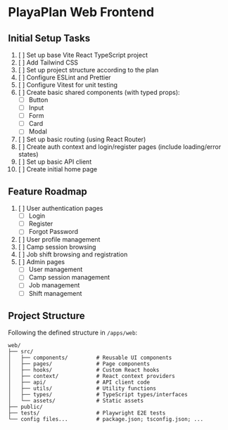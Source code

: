 # PlayaPlan Web Frontend

## Initial Setup Tasks

1. [ ] Set up base Vite React TypeScript project
2. [ ] Add Tailwind CSS
3. [ ] Set up project structure according to the plan
4. [ ] Configure ESLint and Prettier
5. [ ] Configure Vitest for unit testing
6. [ ] Create basic shared components (with typed props):
   - [ ] Button
   - [ ] Input
   - [ ] Form
   - [ ] Card
   - [ ] Modal
7. [ ] Set up basic routing (using React Router)
8. [ ] Create auth context and login/register pages (include loading/error states)
9. [ ] Set up basic API client
10. [ ] Create initial home page

## Feature Roadmap

1. [ ] User authentication pages
   - [ ] Login
   - [ ] Register
   - [ ] Forgot Password
2. [ ] User profile management
3. [ ] Camp session browsing
4. [ ] Job shift browsing and registration
5. [ ] Admin pages
   - [ ] User management
   - [ ] Camp session management
   - [ ] Job management
   - [ ] Shift management

## Project Structure

Following the defined structure in `/apps/web`:

```
web/
├── src/
│   ├── components/         # Reusable UI components
│   ├── pages/              # Page components
│   ├── hooks/              # Custom React hooks
│   ├── context/            # React context providers
│   ├── api/                # API client code
│   ├── utils/              # Utility functions
│   ├── types/              # TypeScript types/interfaces
│   └── assets/             # Static assets
├── public/
├── tests/                  # Playwright E2E tests
└── config files...         # package.json; tsconfig.json; ...
```
